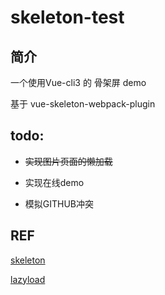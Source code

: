 # skeleton-test

## 简介

一个使用Vue-cli3 的 骨架屏 demo 

基于 vue-skeleton-webpack-plugin

## todo:

-  ~~实现图片页面的懒加载~~

- 实现在线demo

- 模拟GITHUB冲突

## REF

[skeleton](https://www.jianshu.com/p/cb5717c5948f)

[lazyload](https://www.cnblogs.com/xyyt/p/7650539.html)
